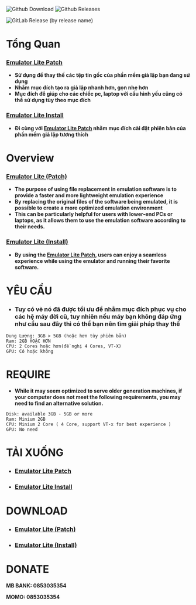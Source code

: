 <p>
  <img alt="Github Download" src="https://img.shields.io/github/downloads/KnD1368/Emulator_Lite/total.svg?style=for-the-badge"/>
  <img alt="Github Releases" src="https://img.shields.io/github/release/KnD1368/Emulator_Lite.svg?style=for-the-badge"/>
</p>

![GitLab Release (by release name)](https://img.shields.io/gitlab/v/release/Emulator_Lite?style=for-the-badge&logo=github&label=Version)


# **Tổng Quan**
### **[Emulator Lite Patch]()**
- **Sử dụng để thay thế các tệp tin gốc của phần mềm giả lập bạn đang sử dụng**
- **Nhằm mục đích tạo ra giả lập nhanh hơn, gọn nhẹ hơn**
- **Mục đích để giúp cho các chiếc pc, laptop với cấu hình yếu cũng có thể sử dụng tùy theo mục đích**
### **[Emulator Lite Install]()**
- **Đi cùng với [Emulator Lite Patch]() nhằm mục đích cài đặt phiên bản của phần mềm giả lập tương thích**
# **Overview**
### **[Emulator Lite (Patch)]()**
- **The purpose of using file replacement in emulation software is to provide a faster and more lightweight emulation experience**
- **By replacing the original files of the software being emulated, it is possible to create a more optimized emulation environment**
- **This can be particularly helpful for users with lower-end PCs or laptops, as it allows them to use the emulation software according to their needs.**
### **[Emulator Lite (Install)]()**
- **By using the [Emulator Lite Patch](), users can enjoy a seamless experience while using the emulator and running their favorite software.**
# **YÊU CẦU**
- ### **Tuy có vẻ nó đã được tối ưu để nhằm mục đích phục vụ cho các hệ máy đời cũ, tuy nhiên nếu máy bạn không đáp ứng như cầu sau đây thì có thể bạn nên tìm giải pháp thay thế**
```
Dung Lượng: 3GB > 5GB (hoặc hơn tùy phiên bản) 
Ram: 2GB HOẶC HƠN
CPU: 2 Cores hoặc hơn(đề nghị 4 Cores, VT-X)
GPU: Có hoặc không
```
# **REQUIRE**
- **While it may seem optimized to serve older generation machines, if your computer does not meet the following requirements, you may need to find an alternative solution.**
```
Disk: available 3GB - 5GB or more
Ram: Minium 2GB
CPU: Minium 2 Core ( 4 Core, support VT-x for best experience )
GPU: No need
```
# **TẢI XUỐNG**
- ### [Emulator Lite Patch]()
- ### [Emulator Lite Install]()
# **DOWNLOAD**
- ### **[Emulator Lite (Patch)]()**
- ### **[Emulator Lite (Install)]()**
# **DONATE**
**MB BANK: 0853035354**

**MOMO: 0853035354**

